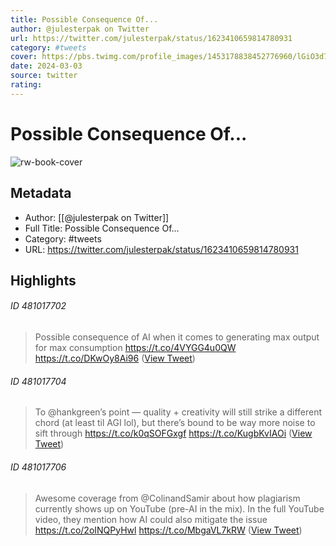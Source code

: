 ```yaml
---
title: Possible Consequence Of...
author: @julesterpak on Twitter
url: https://twitter.com/julesterpak/status/1623410659814780931
category: #tweets
cover: https://pbs.twimg.com/profile_images/1453178838452776960/lGiO3d7Y.jpg
date: 2024-03-03
source: twitter
rating:
---
```

# Possible Consequence Of...

![rw-book-cover](https://pbs.twimg.com/profile_images/1453178838452776960/lGiO3d7Y.jpg)

## Metadata
- Author: [[@julesterpak on Twitter]]
- Full Title: Possible Consequence Of...
- Category: #tweets
- URL: https://twitter.com/julesterpak/status/1623410659814780931

## Highlights
###### ID 481017702
> Possible consequence of AI when it comes to generating max output for max consumption
> https://t.co/4VYGG4u0QW https://t.co/DKwOy8Ai96 ([View Tweet](https://twitter.com/julesterpak/status/1623410659814780931))
    
###### ID 481017704
> To @hankgreen’s point — quality + creativity will still strike a different chord (at least til AGI lol), but there’s bound to be way more noise to sift through 
> https://t.co/k0qSOFGxgf https://t.co/KugbKvIAOi ([View Tweet](https://twitter.com/julesterpak/status/1623416568167165953))
    
###### ID 481017706
> Awesome coverage from @ColinandSamir about how plagiarism currently shows up on YouTube (pre-AI in the mix). In the full YouTube video, they mention how AI could also mitigate the issue 
> https://t.co/2oINQPyHwl https://t.co/MbgaVL7kRW ([View Tweet](https://twitter.com/julesterpak/status/1627055860743811078))
    
